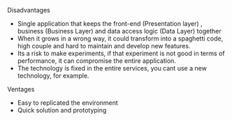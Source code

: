 Disadvantages 

- Single application that keeps the front-end (Presentation layer) , business (Business Layer) and data access logic (Data Layer) together 
- When it grows in a wrong way, it could transform into a spaghetti code, high couple and hard to maintain and develop new features.
- Its a risk to make experiments, if that experiment is not good in terms of performance, it can compromise the entire application.
- The technology is fixed in the entire services, you cant use a new technology, for example.

Ventages
- Easy to replicated the environment 
- Quick solution and prototyping